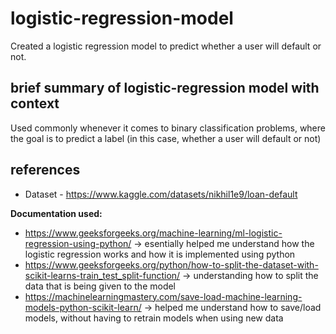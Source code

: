 # logistic-regression-model
Created a logistic regression model to predict whether a user will default or not. 

## brief summary of logistic-regression model with context
Used commonly whenever it comes to binary classification problems, where the goal is to predict a label (in this case, whether a user will default or not)

## references
- Dataset - https://www.kaggle.com/datasets/nikhil1e9/loan-default

**Documentation used:**
- https://www.geeksforgeeks.org/machine-learning/ml-logistic-regression-using-python/ -> esentially helped me understand how the logistic regression works and how it is implemented using python
- https://www.geeksforgeeks.org/python/how-to-split-the-dataset-with-scikit-learns-train_test_split-function/ -> understanding how to split the data that is being given to the model
- https://machinelearningmastery.com/save-load-machine-learning-models-python-scikit-learn/ -> helped me understand how to save/load models, without having to retrain models when using new data

